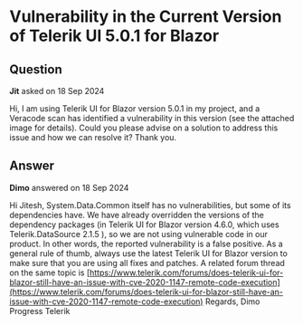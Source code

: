 # Vulnerability in the Current Version of Telerik UI 5.0.1 for Blazor

## Question

**Jit** asked on 18 Sep 2024

Hi, I am using Telerik UI for Blazor version 5.0.1 in my project, and a Veracode scan has identified a vulnerability in this version (see the attached image for details). Could you please advise on a solution to address this issue and how we can resolve it? Thank you.

## Answer

**Dimo** answered on 18 Sep 2024

Hi Jitesh, System.Data.Common itself has no vulnerabilities, but some of its dependencies have. We have already overridden the versions of the dependency packages (in Telerik UI for Blazor version 4.6.0, which uses Telerik.DataSource 2.1.5 ), so we are not using vulnerable code in our product. In other words, the reported vulnerability is a false positive. As a general rule of thumb, always use the latest Telerik UI for Blazor version to make sure that you are using all fixes and patches. A related forum thread on the same topic is [https://www.telerik.com/forums/does-telerik-ui-for-blazor-still-have-an-issue-with-cve-2020-1147-remote-code-execution](https://www.telerik.com/forums/does-telerik-ui-for-blazor-still-have-an-issue-with-cve-2020-1147-remote-code-execution) Regards, Dimo Progress Telerik

